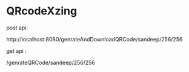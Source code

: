 # QRcodeXzing


post api:

http://localhost:8080/genrateAndDownloadQRCode/sandeep/256/256

get api :

/genrateQRCode/sandeep/256/256



